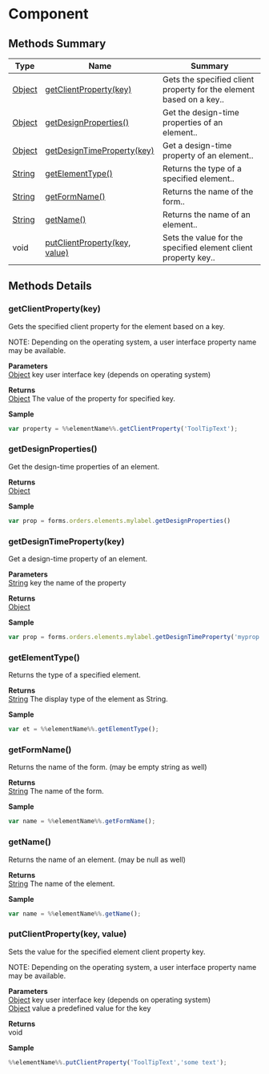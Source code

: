 #  Component


## Methods Summary

| Type                                                  | Name                    | Summary                                                                                                           |
| ----------------------------------------------------- | ----------------------- | ----------------------------------------------------------------------------------------------------------------- |
| [Object](JSLib/Object.md) | [getClientProperty(key)](Component.md#getclientproperty-key)                   | Gets the specified client property for the element based on a key..                                    |
| [Object](JSLib/Object.md) | [getDesignProperties()](Component.md#getdesignproperties)                   | Get the design-time properties of an element..                                    |
| [Object](JSLib/Object.md) | [getDesignTimeProperty(key)](Component.md#getdesigntimeproperty-key)                   | Get a design-time property of an element..                                    |
| [String](JSLib/String.md) | [getElementType()](Component.md#getelementtype)                   | Returns the type of a specified element..                                    |
| [String](JSLib/String.md) | [getFormName()](Component.md#getformname)                   | Returns the name of the form..                                    |
| [String](JSLib/String.md) | [getName()](Component.md#getname)                   | Returns the name of an element..                                    |
|void | [putClientProperty(key, value)](Component.md#putclientproperty-key-value)                   | Sets the value for the specified element client property key..                                    |

## Methods Details

### getClientProperty(key)

Gets the specified client property for the element based on a key.

NOTE: Depending on the operating system, a user interface property name may be available.

**Parameters**\
[Object](JSLib/Object.md) key user interface key (depends on operating system)

**Returns**\
[Object](JSLib/Object.md) The value of the property for specified key.


**Sample**

```javascript
var property = %%elementName%%.getClientProperty('ToolTipText');
```
### getDesignProperties()

Get the design-time properties of an element.


**Returns**\
[Object](JSLib/Object.md) 


**Sample**

```javascript
var prop = forms.orders.elements.mylabel.getDesignProperties()
```
### getDesignTimeProperty(key)

Get a design-time property of an element.

**Parameters**\
[String](JSLib/String.md) key the name of the property

**Returns**\
[Object](JSLib/Object.md) 


**Sample**

```javascript
var prop = forms.orders.elements.mylabel.getDesignTimeProperty('myprop')
```
### getElementType()

Returns the type of a specified element.


**Returns**\
[String](JSLib/String.md) The display type of the element as String.


**Sample**

```javascript
var et = %%elementName%%.getElementType();
```
### getFormName()

Returns the name of the form. (may be empty string as well)


**Returns**\
[String](JSLib/String.md) The name of the form.


**Sample**

```javascript
var name = %%elementName%%.getFormName();
```
### getName()

Returns the name of an element. (may be null as well)


**Returns**\
[String](JSLib/String.md) The name of the element.


**Sample**

```javascript
var name = %%elementName%%.getName();
```
### putClientProperty(key, value)

Sets the value for the specified element client property key.

NOTE: Depending on the operating system, a user interface property name may be available.

**Parameters**\
[Object](JSLib/Object.md) key user interface key (depends on operating system)\
[Object](JSLib/Object.md) value a predefined value for the key

**Returns**\
void 


**Sample**

```javascript
%%elementName%%.putClientProperty('ToolTipText','some text');
```

